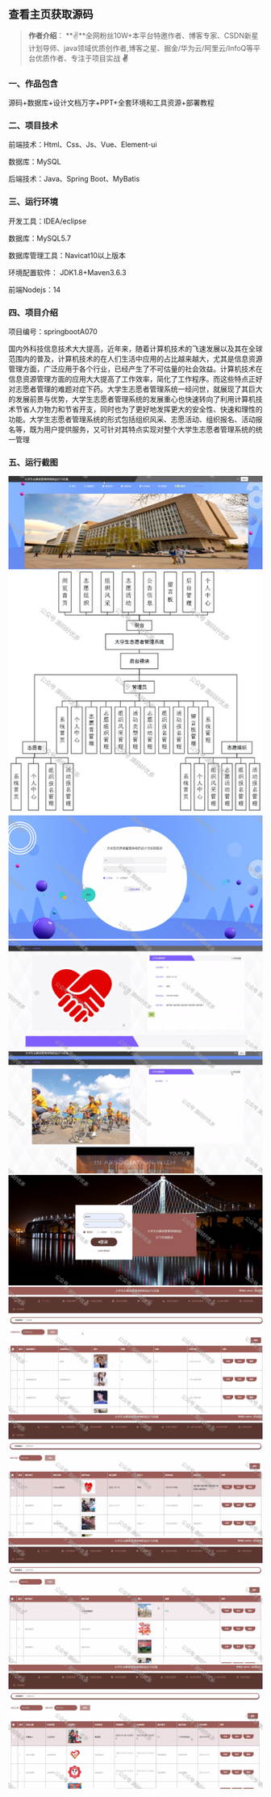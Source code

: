  
## 查看主页获取源码

> **作者介绍**： **✌**全网粉丝10W+本平台特邀作者、博客专家、CSDN新星计划导师、java领域优质创作者,博客之星、掘金/华为云/阿里云/InfoQ等平台优质作者、专注于项目实战 **✌**

  

### 一、作品包含

源码+数据库+设计文档万字+PPT+全套环境和工具资源+部署教程

### 二、项目技术

前端技术：Html、Css、Js、Vue、Element-ui

数据库：MySQL

后端技术：Java、Spring Boot、MyBatis

  

### 三、运行环境

开发工具：IDEA/eclipse

数据库：MySQL5.7

数据库管理工具：Navicat10以上版本

环境配置软件： JDK1.8+Maven3.6.3

前端Nodejs：14

  

### 四、项目介绍
项目编号：springbootA070

国内外科技信息技术大大提高，近年来，随着计算机技术的飞速发展以及其在全球范围内的普及，计算机技术的在人们生活中应用的占比越来越大，尤其是信息资源管理方面，广泛应用于各个行业，已经产生了不可估量的社会效益。计算机技术在信息资源管理方面的应用大大提高了工作效率，简化了工作程序。而这些特点正好对志愿者管理的难题对症下药。大学生志愿者管理系统一经问世，就展现了其巨大的发展前景与优势，大学生志愿者管理系统的发展重心也快速转向了利用计算机技术节省人力物力和节省开支，同时也为了更好地发挥更大的安全性、快速和理性的功能。大学生志愿者管理系统的形式包括组织风采、志愿活动、组织报名、活动报名等，既为用户提供服务，又可针对其特点实现对整个大学生志愿者管理系统的统一管理

### 五、运行截图

![2.png](./2.png)
![1.png](./1.png)
![3.png](./3.png)
![4.png](./4.png)
![5.png](./5.png)
![6.png](./6.png)
![7.png](./7.png)
![8.png](./8.png)
![9.png](./9.png)
![10.png](./10.png)




  
